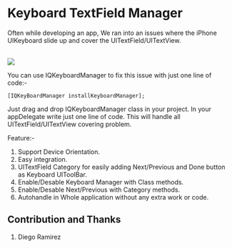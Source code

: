 Keyboard TextField Manager
==========================

Often while developing an app, We ran into an issues where the iPhone UIKeyboard slide up and cover the UITextField/UITextView.

<br/>
<img src="KeyboardTextFieldDemo/Screenshot/IQKeyboardManagerScreenshot.png"/>
<br/>


You can use IQKeyboardManager to fix this issue with just one line of code:-

`[IQKeyBoardManager installKeyboardManager];`


Just drag and drop IQKeyboardManager class in your project. In your appDelegate write just one line of code. This will handle all UITextField/UITextView covering problem.


Feature:-
1) Support Device Orientation.
2) Easy integration.
3) UITextField Category for easily adding Next/Previous and Done button as Keyboard UIToolBar.
4) Enable/Desable Keyboard Manager with Class methods.
5) Enable/Desable Next/Previous with Category methods.
6) Autohandle in Whole application without any extra work or code.

Contribution and Thanks
-----------------------
1) Diego Ramirez